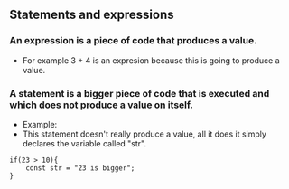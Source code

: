 ## Statements and expressions

### An expression is a piece of code that produces a value.
- For example 3 + 4 is an expresion because this is going to produce a value.


### A statement is a bigger piece of code that is executed and which does not produce a value on itself.
- Example:
- This statement doesn't really produce a value, all it does it simply declares the variable called "str".
```
if(23 > 10){
    const str = "23 is bigger";
}
```
